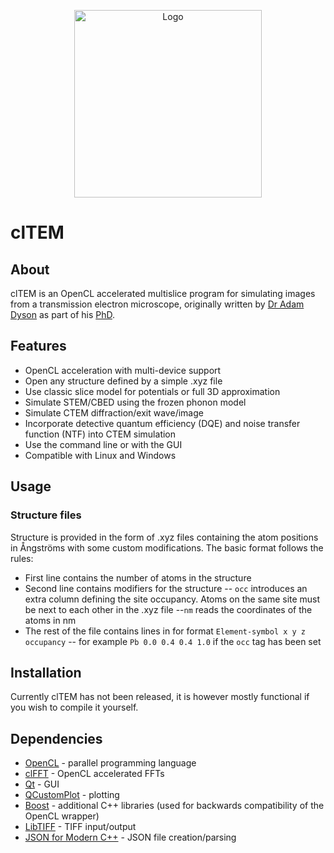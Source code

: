 
<p align="center"> 
<img src="https://jjppeters.github.io/clTEM/images/logo.svg" alt="Logo" style="width: 300px"/>
</p>

# clTEM  
## About  
clTEM is an OpenCL accelerated multislice program for simulating images from a transmission electron microscope, originally written by [Dr Adam Dyson](https://github.com/ADyson) as part of his [PhD](http://wrap.warwick.ac.uk/72953/).  

## Features
- OpenCL acceleration with multi-device support
- Open any structure defined by a simple .xyz file  
- Use classic slice model for potentials or full 3D approximation
- Simulate STEM/CBED using the frozen phonon model
- Simulate CTEM diffraction/exit wave/image
- Incorporate detective quantum efficiency (DQE) and noise transfer function (NTF) into CTEM simulation
- Use the command line or with the GUI
- Compatible with Linux and Windows

## Usage
### Structure files
Structure is provided in the form of .xyz files containing the atom positions in Ångströms with some custom modifications.
The basic format follows the rules:

- First line contains the number of atoms in the structure
- Second line contains modifiers for the structure
--  `occ` introduces an extra column defining the site occupancy. Atoms on the same site must be next to each other in the .xyz file
--`nm` reads the coordinates of the atoms in nm
- The rest of the file contains lines in for format `Element-symbol x y z occupancy`
-- for example `Pb 0.0 0.4 0.4 1.0` if the `occ` tag has been set

## Installation
Currently clTEM has not been released, it is however mostly functional if you wish to compile it yourself.

## Dependencies  
  
 - [OpenCL](https://www.khronos.org/opencl/) - parallel programming language  
 - [clFFT](https://github.com/clMathLibraries/clFFT) - OpenCL accelerated FFTs  
 - [Qt](http://www.qt.io/) - GUI  
 - [QCustomPlot](http://qcustomplot.com/) - plotting  
 - [Boost](https://www.boost.org/) - additional C++ libraries (used for backwards compatibility of the OpenCL wrapper)  
 - [LibTIFF](http://simplesystems.org/libtiff/) - TIFF input/output  
 - [JSON for Modern C++](https://github.com/nlohmann/json) - JSON file creation/parsing

